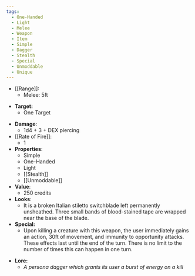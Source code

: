 ```yaml
---
tags:
  - One-Handed
  - Light
  - Melee
  - Weapon
  - Item
  - Simple
  - Dagger
  - Stealth
  - Special
  - Unmoddable
  - Unique
---
```

* [[Range]]:
	* Melee: 5ft
- **Target:**
	- One Target
* __Damage__:
	* 1d4 + 3 + DEX piercing
* [[Rate of Fire]]:
	* 1
* __Properties__:
	* Simple
	* One-Handed
	* Light
	* [[Stealth]]
	* [[Unmoddable]]
* **Value**:
	* 250 credits
* **Looks**:
	* It is a broken Italian stiletto switchblade left permanently unsheathed. Three small bands of blood-stained tape are wrapped near the base of the blade.
* **Special:**
	* Upon killing a creature with this weapon, the user immediately gains an action, 30ft of movement, and immunity to opportunity attacks. These effects last until the end of the turn. There is no limit to the number of times this can happen in one turn.
- **Lore:**
	- *A persona dagger which grants its user a burst of energy on a kill*